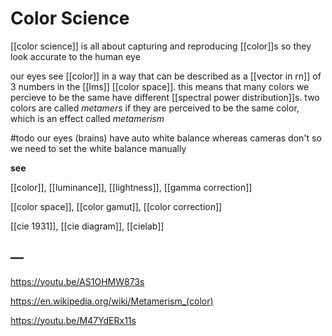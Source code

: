 # Color Science

[[color science]] is all about capturing and reproducing [[color]]s so they look accurate to the human eye

our eyes see [[color]] in a way that can be described as a [[vector in rn]] of 3 numbers in the [[lms]] [[color space]]. this means that many colors we percieve to be the same have different [[spectral power distribution]]s. two colors are called _metamers_ if they are perceived to be the same color, which is an effect called _metamerism_

#todo our eyes (brains) have auto white balance whereas cameras don't so we need to set the white balance manually

**see**

[[color]], [[luminance]], [[lightness]], [[gamma correction]]

[[color space]], [[color gamut]], [[color correction]]

[[cie 1931]], [[cie diagram]], [[cielab]]

## &mdash;

<https://youtu.be/AS1OHMW873s>

<https://en.wikipedia.org/wiki/Metamerism_(color)>

<https://youtu.be/M47YdERx11s>
